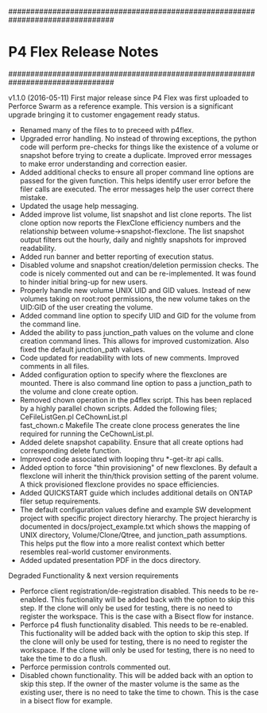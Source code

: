 ################################################################################
# P4 Flex Release Notes
################################################################################

v1.1.0 (2016-05-11)
First major release since P4 Flex was first uploaded to Perforce Swarm as a
reference example.  This version is a significant upgrade bringing it to
customer engagement ready status.

- Renamed many of the files to to preceed with p4flex. 
- Upgraded error handling.  No instead of throwing exceptions, the python code
  will perform pre-checks for things like the existence of a volume or
  snapshot before trying to create a duplicate. Improved error messages to make
  error understanding and correction easier.
- Added additional checks to ensure all proper command line options are passed
  for the given function.  This helps identify user error before the filer calls 
  are executed. The error messages help the user correct there mistake.
- Updated the usage help messaging.
- Added improve list volume, list snapshot and list clone reports.  The list
  clone option now reports the FlexClone efficiency numbers and the
  relationship between volume->snapshot-flexclone.
  The list snapshot output filters out the hourly, daily and nightly snapshots 
  for improved readability.
- Added run banner and better reporting of execution status.
- Disabled volume and snapshot creation/deletion permission checks.  The code
  is nicely commented out and can be re-implemented.  It was found to hinder
  initial bring-up for new users.
- Properly handle new volume UNIX UID and GID values.  Instead of new volumes
  taking on root:root permissions, the new volume takes on the UID:GID of the 
  user creating the volume.
- Added command line option to specify UID and GID for the volume from the command line.
- Added the ability to pass junction_path values on the volume and clone
  creation command lines.  This allows for improved customization.  Also fixed
  the default junction_path values.
- Code updated for readability with lots of new comments.  Improved comments
  in all files.
- Added configuration option to specify where the flexclones are mounted.  There is also
  command line option to pass a junction_path to the volume and clone create option.
- Removed chown operation in the p4flex script.  This has been replaced by a
  highly parallel chown scripts.  Added the following files;
      CeFileListGen.pl
      CeChownList.pl  
      fast_chown.c 
      Makefile
  The create clone process generates the line required for running the
  CeChownList.pl.  
- Added delete snapshot capability. Ensure that all create options had corresponding 
  delete function.
- Improved code associated with looping thru *-get-itr api calls.  
- Added option to force "thin provisioning" of new flexclones.  By default a flexclone
  will inherit the thin/thick provision setting of the parent volume.  A thick provisioned
  flexclone provides no space efficiencies.
- Added QUICKSTART guide which includes additional details on ONTAP filer setup requirements.
- The default configuration values define and example SW development project with specific 
  project directory hierarchy.  The project hierarchy is documented in docs/project_example.txt
  which shows the mapping of UNIX directory, Volume/Clone/Qtree, and junction_path assumptions.
  This helps put the flow into a more realist context which better resembles real-world customer 
  environments.
- Added updated presentation PDF in the docs directory.

Degraded Functionality & next version requirements
- Perforce client registration/de-registration disabled. This needs to be re-enabled.
  This fuctionality will be added back with the option to skip this step.  If the clone
  will only be used for testing, there is no need to register the workspace. This is the 
  case with a Bisect flow for instance.
- Perforce p4 flush functionality disabled.  This needs to be re-enabled.
  This fuctionality will be added back with the option to skip this step.  If the clone
  will only be used for testing, there is no need to register the workspace. If the clone 
  will only be used for testing, there is no need to take the time to do a flush.
- Perforce permission controls commented out.  
- Disabled chown functionality.  This will be added back with an option to skip this 
  step.  If the owner of the master volume is the same as the existing user, there is 
  no need to take the time to chown. This is the case in a bisect flow for example.



